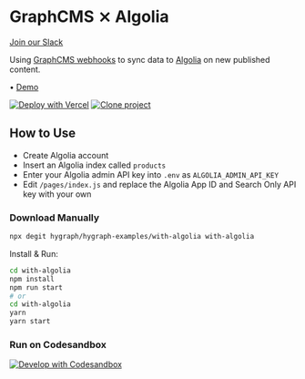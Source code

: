 # GraphCMS ⨯ Algolia

[Join our Slack](https://slack.graphcms.com)

Using [GraphCMS webhooks](https://graphcms.com/webhooks) to sync data to [Algolia](https://algolia.com) on new published content.

• [Demo](https://graphcms-with-algolia.vercel.app)

[![Deploy with Vercel](https://vercel.com/button)](https://vercel.com/import/project?template=https://github.com/GraphCMS/graphcms-examples/tree/master/with-algolia) [![Clone project](https://graphcms.com/button)](https://app.graphcms.com/clone/0ff23f7a41ce4da69a366ab299cc24d8)

## How to Use

- Create Algolia account
- Insert an Algolia index called `products`
- Enter your Algolia admin API key into `.env` as `ALGOLIA_ADMIN_API_KEY`
- Edit `/pages/index.js` and replace the Algolia App ID and Search Only API key with your own

### Download Manually

```bash
npx degit hygraph/hygraph-examples/with-algolia with-algolia
```

Install & Run:

```bash
cd with-algolia
npm install
npm run start
# or
cd with-algolia
yarn
yarn start
```

### Run on Codesandbox

[![Develop with Codesandbox](https://codesandbox.io/static/img/play-codesandbox.svg)](https://codesandbox.io/s/github/GraphCMS/graphcms-examples/tree/master/with-algolia)
